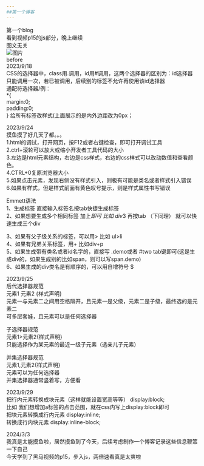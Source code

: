 ```yaml
---
##第一个博客
---
```

第一个blog  
看到视频p15的js部分，晚上继续  
图文无关  
![图片](https://r2.touchgal.net/2023/11/e7e44edc4920231114014520.jpg)  
before  
2023/9/18  
CSS的选择器中，class用.调用，id用#调用，这两个选择器的区别为：id选择器只能调用一次，若已被调用，后续别的标签不允许再使用该id选择器  
通配符选择器/例：  
*{   
   margin:0;  
   padding:0;  
}  给所有标签改样式(上面展示的是内外边距改为0px；  


2023/9/24  
摸鱼摸了好几天了都。。。  
1.html的调试，打开网页，按F12或者右键检查，即可打开调试工具  
2.ctrl+滚轮可以放大或缩小开发者工具代码的大小  
3.左边是html元素结构，右边是css样式，右边的css样式可以改动数值和查看颜色。  
4.CTRL+0复原浏览器大小  
5.如果点击元素，发现右侧没有样式引入，则极有可能是类名或者样式引入错误  
6.如果有样式，但是样式前面有黄色叹号提示，则是样式属性书写错误  

Emmett语法  
1、生成标签 直接输入标签名按tab快捷生成标签  
2、如果想要生成多个相同标签 加上*即可 比如 div*3  再按tab （下同理） 就可以快速生成三个div 
  
3、如果有父子级关系的标签，可以用> 比如  ul>li  
4、如果有兄弟关系标签，用+ 比如div+p  
5、如果生成带有类名或者id名字的，直接写 .demo或者 #two tab键即可(这是生成div的，如果生成别的比如span，则可以写span.demo)  
6、如果生成的div类名是有顺序的，可以用自增符号 $  


2023/9/25  
后代选择器规范  
元素1 元素2 {样式声明}  
元素一与元素二之间用空格隔开，且元素一是父级，元素二是子级，最终选的是元素二  
可多层套娃，且元素可以是任何选择器  

子选择器规范  
元素1>元素2{样式声明}  
只能选择作为某元素的最近一级子元素（选亲儿子元素）  

并集选择器规范  
元素1,元素2{样式声明}  
元素可以为任何选择器  
并集选择器通常竖着写，方便看  

2023/9/29  
把行内元素转换成块元素（这样就能设置宽高等等）  display:block;  
比如 我们想增加a标签的点击范围，就在css内写上display:block即可  
把块元素转换成行内元素   display:inline;  
转换成行内块元素  display:inline-block;  

2024/3/3  
我真是太能摸鱼啦，居然摸鱼到了今天，后续考虑制作一个博客记录这些信息鞭策一下自己  
今天学到了黑马视频的p15，步入js，两倍速看真是太爽啦  
